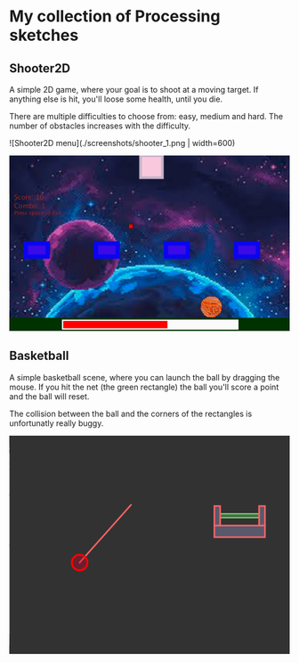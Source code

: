 # My collection of Processing sketches

## Shooter2D
A simple 2D game, where your goal is to shoot at a moving target. If anything else is hit, you'll loose some health, until you die.

There are multiple difficulties to choose from: easy, medium and hard.
The number of obstacles increases with the difficulty.

![Shooter2D menu](./screenshots/shooter_1.png | width=600)

![Shooter2D medium difficulty](./screenshots/shooter_2.png)

## Basketball
A simple basketball scene, where you can launch the ball by dragging the mouse. If you hit the net (the green rectangle) the ball you'll score a point and the ball will reset.

The collision between the ball and the corners of the rectangles is unfortunatly really buggy.

![Basketball](./screenshots/basketball.png)
